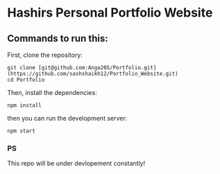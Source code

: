 # Hashirs Personal Portfolio Website

## Commands to run this:

First, clone the repository:

```
git clone [git@github.com:Anga205/Portfolio.git](https://github.com/sashshaikh12/Portfolio_Website.git)
cd Portfolio
```


Then, install the dependencies:

```
npm install
```

then you can run the development server:

```
npm start
```

### PS
This repo will be under devlopement constantly!
